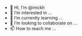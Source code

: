 - 👋 Hi, I’m @imckh
- 👀 I’m interested in ...
- 🌱 I’m currently learning ...
- 💞️ I’m looking to collaborate on ...
- 📫 How to reach me ...

<!---
imckh/imckh is a ✨ special ✨ repository because its `README.md` (this file) appears on your GitHub profile.
You can click the Preview link to take a look at your changes.
--->
